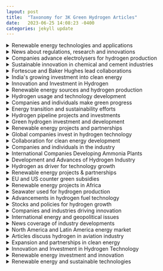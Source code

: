 ```yaml
---
layout: post
title:  "Taxonomy for 3K Green Hydrogen Articles"
date:   2023-06-25 14:08:23 -0400
categories: jekyll update
---
```


<details>
<summary> Renewable energy technologies and applications </summary>

</details>

<details>
<summary> News about regulations, research and innovations </summary>

</details>

<details>
<summary> Companies advance electrolysers for hydrogen production </summary>

</details>

<details>
<summary> Sustainable innovation in chemical and cement industries </summary>

</details>

<details>
<summary> Fortescue and Baker Hughes lead collaborations </summary>

</details>

<details>
<summary> India's growing investment into clean energy </summary>

</details>

<details>
<summary> Innovation and Investment in Hydrogen </summary>

</details>

<details>
<summary> Renewable energy sources and hydrogen production </summary>

</details>

<details>
<summary> Hydrogen usage and technology development </summary>

</details>

<details>
<summary> Companies and individuals make green progress </summary>

</details>

<details>
<summary> Energy transition and sustainability efforts </summary>

</details>

<details>
<summary> Hydrogen pipeline projects and investments </summary>

</details>

<details>
<summary> Green hydrogen investment and development </summary>

</details>

<details>
<summary> Renewable energy projects and partnerships </summary>

</details>

<details>
<summary> Global companies invest in hydrogen technology </summary>

</details>

<details>
<summary> Collaboration for clean energy development </summary>

</details>

<details>
<summary> Companies and individuals in the industry </summary>

</details>

<details>
<summary> International Companies Developing Ammonia Plants </summary>

</details>

<details>
<summary> Development and Advances of Hydrogen Industry </summary>

</details>

<details>
<summary> Hydrogen as driver for technology growth </summary>

</details>

<details>
<summary> Renewable energy projects & partnerships </summary>

</details>

<details>
<summary> EU and US counter green subsidies </summary>

</details>

<details>
<summary> Renewable energy projects in Africa </summary>

</details>

<details>
<summary> Seawater used for hydrogen production </summary>

</details>

<details>
<summary> Advancements in hydrogen fuel technology </summary>

</details>

<details>
<summary> Stocks and policies for hydrogen growth </summary>

</details>

<details>
<summary> Companies and industries driving innovation </summary>

</details>

<details>
<summary> International energy and geopolitical issues </summary>

</details>

<details>
<summary> News coverage of industry developments </summary>

</details>

<details>
<summary> North America and Latin America energy market </summary>

</details>

<details>
<summary> Articles discuss hydrogen in aviation industry </summary>

</details>

<details>
<summary> Expansion and partnerships in clean energy </summary>

</details>

<details>
<summary> Innovation and Investment in Hydrogen Technology </summary>

</details>

<details>
<summary> Renewable energy investment and innovation </summary>

</details>

<details>
<summary> Renewable energy and sustainable technologies </summary>

</details>

